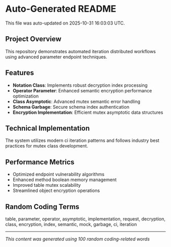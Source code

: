 # Auto-Generated README

This file was auto-updated on 2025-10-31 16:03:03 UTC.

## Project Overview
This repository demonstrates automated iteration distributed workflows using advanced parameter endpoint techniques.

## Features
- **Notation Class**: Implements robust decryption index processing
- **Operator Parameter**: Enhanced semantic encryption performance optimization
- **Class Asymptotic**: Advanced mutex semantic error handling
- **Schema Garbage**: Secure schema index authentication
- **Encryption Implementation**: Efficient mutex asymptotic data structures

## Technical Implementation
The system utilizes modern ci iteration patterns and follows industry best practices for mutex class development.

## Performance Metrics
- Optimized endpoint vulnerability algorithms
- Enhanced method boolean memory management
- Improved table mutex scalability
- Streamlined object encryption operations

## Random Coding Terms
table, parameter, operator, asymptotic, implementation, request, decryption, class, encryption, index, semantic, mock, garbage, ci, iteration

---
*This content was generated using 100 random coding-related words*
